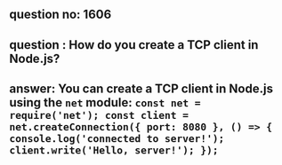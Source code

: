 
      
## question no: 1606

## question : How do you create a TCP client in Node.js?

## answer: You can create a TCP client in Node.js using the `net` module: `const net = require('net'); const client = net.createConnection({ port: 8080 }, () => { console.log('connected to server!'); client.write('Hello, server!'); });`
      